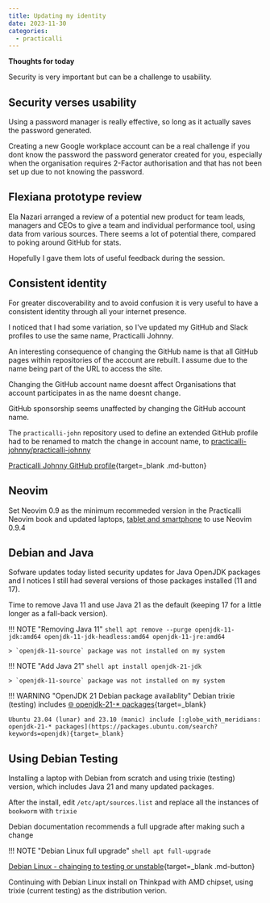 ```yaml
---
title: Updating my identity
date: 2023-11-30
categories:
  - practicalli
---
```


**Thoughts for today**

Security is very important but can be a challenge to usability.

<!-- more -->

## Security verses usability

Using a password manager is really effective, so long as it actually saves the password generated.

Creating a new Google workplace account can be a real challenge if you dont know the password the password generator created for you, especially when the organisation requires 2-Factor authorisation and that has not been set up due to not knowing the password.


## Flexiana prototype review

Ela Nazari arranged a review of a potential new product for team leads, managers and CEOs to give a team and individual performance tool, using data from various sources.  There seems a lot of potential there, compared to poking around GitHub for stats.

Hopefully I gave them lots of useful feedback during the session.


## Consistent identity

For greater discoverability and to avoid confusion it is very useful to have a consistent identity through all your internet presence.

I noticed that I had some variation, so I've updated my GitHub and Slack profiles to use the same name, Practicalli Johnny.

An interesting consequence of changing the GitHub name is that all GitHub pages within repositories of the account are rebuilt.  I assume due to the name being part of the URL to access the site.

Changing the GitHub account name doesnt affect Organisations that account participates in as the name doesnt change.

GitHub sponsorship seems unaffected by changing the GitHub account name.

The `practicalli-john` repository used to define an extended GitHub profile had to be renamed to match the change in account name, to [practicalli-johnny/practicalli-johnny](https://github.com/practicalli-johnny/practicalli-johnny)

[Practicalli Johnny GitHub profile](https://github.com/practicalli-johnny){target=_blank .md-button} 


## Neovim

Set Neovim 0.9 as the minimum recommeded version in the Practicalli Neovim book and updated laptops, [tablet and smartphone](https://practical.li/neovim/termux/) to use Neovim 0.9.4


## Debian and Java

Sofware updates today listed security updates for Java OpenJDK packages and I notices I still had several versions of those packages installed (11 and 17).

Time to remove Java 11 and use Java 21 as the default (keeping 17 for a little longer as a fall-back version).

!!! NOTE "Removing Java 11"
    ```shell
    apt remove --purge openjdk-11-jdk:amd64 openjdk-11-jdk-headless:amd64 openjdk-11-jre:amd64
    ```

    > `openjdk-11-source` package was not installed on my system


!!! NOTE "Add Java 21"
    ```shell
    apt install openjdk-21-jdk
    ```

    > `openjdk-11-source` package was not installed on my system

!!! WARNING "OpenJDK 21 Debian package availablity"
    Debian trixie (testing) includes [:globe_with_meridians: openjdk-21-* packages](https://packages.ubuntu.com/search?keywords=openjdk){target=_blank}

    Ubuntu 23.04 (lunar) and 23.10 (manic) include [:globe_with_meridians: openjdk-21-* packages](https://packages.ubuntu.com/search?keywords=openjdk){target=_blank}


## Using Debian Testing

Installing a laptop with Debian from scratch and using trixie (testing) version, which includes Java 21 and many updated packages.

After the install, edit `/etc/apt/sources.list` and replace all the instances of `bookworm` with `trixie` 

Debian documentation recommends a full upgrade after making such a change

!!! NOTE "Debian Linux full upgrade"
    ```shell
    apt full-upgrade
    ```

[Debian Linux - chainging to testing or unstable](https://www.debian.org/doc/manuals/debian-faq/choosing.en.html#s3.1.11){target=_blank .md-button} 

Continuing with Debian Linux install on Thinkpad with AMD chipset, using trixie (current testing) as the distribution verion.

